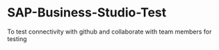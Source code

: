 # SAP-Business-Studio-Test
To test connectivity with github and collaborate with team members for testing  

